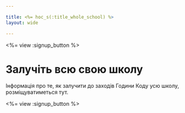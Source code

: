 ```yaml
---

title: <%= hoc_s(:title_whole_school) %>
layout: wide

---
```


<%= view :signup_button %>

# Залучіть всю свою школу

Інформація про те, як залучити до заходів Години Коду усю школу, розміщуватиметься тут.

<%= view :signup_button %>